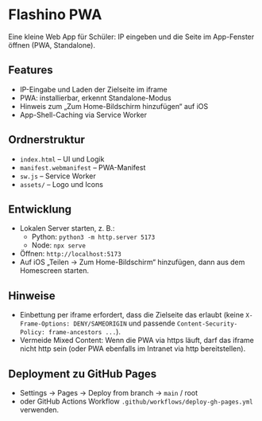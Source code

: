 # Flashino PWA

Eine kleine Web App für Schüler: IP eingeben und die Seite im App-Fenster öffnen (PWA, Standalone).

## Features
- IP-Eingabe und Laden der Zielseite im iframe
- PWA: installierbar, erkennt Standalone-Modus
- Hinweis zum „Zum Home-Bildschirm hinzufügen“ auf iOS
- App-Shell-Caching via Service Worker

## Ordnerstruktur
- `index.html` – UI und Logik
- `manifest.webmanifest` – PWA-Manifest
- `sw.js` – Service Worker
- `assets/` – Logo und Icons

## Entwicklung
- Lokalen Server starten, z. B.:
  - Python: `python3 -m http.server 5173`
  - Node: `npx serve`
- Öffnen: `http://localhost:5173`
- Auf iOS „Teilen → Zum Home-Bildschirm“ hinzufügen, dann aus dem Homescreen starten.

## Hinweise
- Einbettung per iframe erfordert, dass die Zielseite das erlaubt (keine `X-Frame-Options: DENY/SAMEORIGIN` und passende `Content-Security-Policy: frame-ancestors ...`).
- Vermeide Mixed Content: Wenn die PWA via https läuft, darf das iframe nicht http sein (oder PWA ebenfalls im Intranet via http bereitstellen).

## Deployment zu GitHub Pages
- Settings → Pages → Deploy from branch → `main` / root
- oder GitHub Actions Workflow `.github/workflows/deploy-gh-pages.yml` verwenden.
